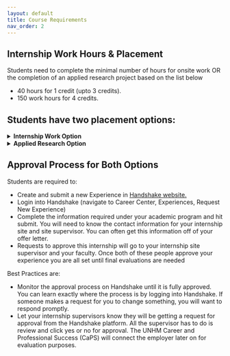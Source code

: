 ```yaml
---
layout: default
title: Course Requirements
nav_order: 2
---
```

## Internship Work Hours & Placement

Students need to complete the minimal number of hours for onsite work OR the completion of an applied research project based on the list below

* 40 hours for 1 credit (upto 3 credits).
* 150 work hours for 4 credits.


## Students have two placement options:

<details>
<summary><b>Internship Work Option</b></summary>

<br>
Students will secure an internship experience to complete the required minimum hours of onsite work hours. You should:
<ul>
<li>Contact faculty advisor to review placement options and procedures.</li>
<li>Interview with internship sponsors to locate an appropriate experience.</li>
<li>After an internship offer is made and accepted, meet with the workplace supervisor to:</li>
<ul>
  <li>Determine your duties and responsibilities at the internship site.</li>
  <li>Outline expectations you have from the internship experience.</li></ul>
</ul>
</details>

<details>
<summary><b>Applied Research Option</b></summary>

<br>
If you are employed in the field, instead of internship work hours you are required to conduct applied research in IT. The project should meet specific IT needs identified by the organization where you work or another sponsoring organization. This requires that you:
<ul>
<li>Propose project ideas, e.g., research projects. The scope of the project may or may not directly relate to the current job assignment, depending on your time commitment, availability of your supervisor or company policy.</li>
<li>Meet with your potential workplace supervisor to discuss project’s goal and objectives, and ask for their approval to supervise your project;</li>
<li>Meet with the internship faculty advisor to finalize project’s scope, content, development plan, and expected outcomes;</li>
<li>Complete the minimum number of work hours on the project based on the number of credits you register for the course. Seek feedback from your supervisor during the project.</li>
</ul>
The academic work hours for the applied research project may not involve one’s regular work hours on site or be compensated unless the company or site supervisor agrees to do so.

You need to submit a research project proposal. The proposal is limited to no more than 2 pages, and it should identify the content and scope of the project, a development plan with intermediate milestones, and expected outcomes.

</details>


## Approval Process for Both Options

Students are required to:

* Create and submit a new Experience in <a href = "https://app.joinhandshake.com/login" target="blank">Handshake website.</a>
* Login into Handshake (navigate to Career Center, Experiences, Request New Experience)
* Complete the information required under your academic program and hit submit. You will need to know the contact information for your internship site and site supervisor. You can often get this information off of your offer letter.
* Requests to approve this internship will go to your internship site supervisor and your faculty. Once both of these people approve your experience you are all set until final evaluations are needed

Best Practices are:

* Monitor the approval process on Handshake until it is fully approved. You can learn exactly where the process is by logging into Handshake. If someone makes a request for you to change something, you will want to respond promptly.
* Let your internship supervisors know they will be getting a request for approval from the Handshake platform. All the supervisor has to do is review and click yes or no for approval. The UNHM Career and Professional Success (CaPS) will connect the employer later on for evaluation purposes.
